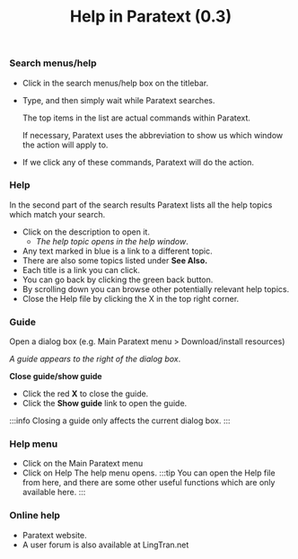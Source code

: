 ﻿---
title:  Help in Paratext (0.3)
---
### Search menus/help

-   Click in the search menus/help box on the titlebar.
-   Type, and then simply wait while Paratext searches.

    The top items in the list are actual commands within Paratext.

    If necessary, Paratext uses the abbreviation to show us which window the action will apply to.

-   If we click any of these commands, Paratext will do the action.

### Help

In the second part of the search results Paratext lists all the help topics which match your search.

-   Click on the description to open it.
    -  *The help topic opens in the help window*.
-   Any text marked in blue is a link to a different topic.
-   There are also some topics listed under **See Also.**
-   Each title is a link you can click.
-   You can go back by clicking the green back button.
-   By scrolling down you can browse other potentially relevant help topics.
-   Close the Help file by clicking the X in the top right corner.

### Guide

Open a dialog box (e.g. Main Paratext menu \> Download/install resources)

*A guide appears to the right of the dialog box*.

**Close guide/show guide**

-   Click the red **X** to close the guide.
-   Click the **Show guide** link to open the guide.

:::info
Closing a guide only affects the current dialog box.
:::
### Help menu

-   Click on the Main Paratext menu
-   Click on Help
    The help menu opens.
:::tip
You can open the Help file from here, and there are some other useful functions which are only available here.
:::
### Online help

-   Paratext website.
-   A user forum is also available at LingTran.net
